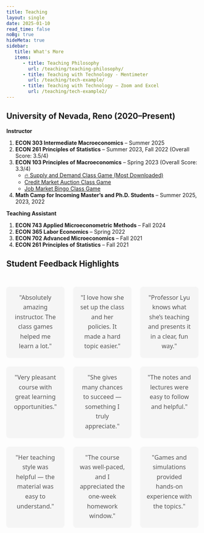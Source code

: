 ```yaml
---
title: Teaching
layout: single
date: 2025-01-10
read_time: false
noBg: true
hideMeta: true
sidebar:
   title: What's More
   items:
      - title: Teaching Philosophy
        url: /teaching/teaching-philosophy/
      - title: Teaching with Technology - Mentimeter
        url: /teaching/tech-example/
      - title: Teaching with Technology – Zoom and Excel
        url: /teaching/tech-example2/
---
```


## University of Nevada, Reno (2020–Present)

**Instructor**

1. **ECON 303 Intermediate Macroeconomics** – Summer 2025
2. **ECON 261 Principles of Statistics** – Summer 2023, Fall 2022 (Overall Score: 3.5/4)  
3. **ECON 103 Principles of Macroeconomics** – Spring 2023 (Overall Score: 3.3/4)  
   - [🔥 Supply and Demand Class Game (Most Downloaded)](https://KerrLyu.github.io/teaching/econ_103/supply_and_demand/)
   - [Credit Market Auction Class Game](https://KerrLyu.github.io/teaching/econ_103/credit_market_auction/)
   - [Job Market Bingo Class Game](https://KerrLyu.github.io/teaching/econ_103/job_market_bingo/)  
3. **Math Camp for Incoming Master’s and Ph.D. Students** – Summer 2025, 2023, 2022

**Teaching Assistant**

1. **ECON 743 Applied Microeconometric Methods** – Fall 2024  
2. **ECON 365 Labor Economics** – Spring 2022  
3. **ECON 702 Advanced Microeconomics** – Fall 2021  
4. **ECON 261 Principles of Statistics** – Fall 2021

## Student Feedback Highlights 

<style>
.feedback-grid {
  display: grid;
  grid-template-columns: repeat(3, 1fr);
  gap: 24px;
  max-width: 960px;
  margin: 0 auto;
  padding: 30px 0;
}
.feedback-grid span {
  font-family: "Segoe UI", sans-serif;
  font-size: 16px;
  color: #555;
  background-color: #f5f5f5;
  border-radius: 8px;
  padding: 16px;
  box-shadow: 0 1px 3px rgba(0, 0, 0, 0.05);
  text-align: center;
  line-height: 1.6;
}
@media (max-width: 768px) {
  .feedback-grid {
    grid-template-columns: 1fr;
  }
}
</style>

<div class="feedback-grid">
  <span>"Absolutely amazing instructor. The class games helped me learn a lot."</span>
  <span>"I love how she set up the class and her policies. It made a hard topic easier."</span>
  <span>"Professor Lyu knows what she’s teaching and presents it in a clear, fun way."</span>
  <span>"Very pleasant course with great learning opportunities."</span>
  <span>"She gives many chances to succeed — something I truly appreciate."</span>
  <span>"The notes and lectures were easy to follow and helpful."</span>
  <span>"Her teaching style was helpful — the material was easy to understand."</span>
  <span>"The course was well-paced, and I appreciated the one-week homework window."</span>
  <span>"Games and simulations provided hands-on experience with the topics."</span>
</div>

